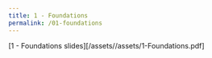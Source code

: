 ```yaml
---
title: 1 - Foundations
permalink: /01-foundations
---
```


<!--more-->

[1 - Foundations slides][/assets//assets/1-Foundations.pdf]
